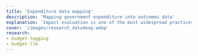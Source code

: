 ```yaml
---
title: 'Expenditure data mapping'
description: 'Mapping government expenditure into outcomes data'
explanation: 'Impact evaluation is one of the most widespread practices in quantitative social sciences. Invariably, it requires data on interventions and outcomes. Despite its generalised adoption, impact evaluation is limited to a reduced number of policy domains where data are available. Ironically, in many countries, there exist government expenditure data across thousands of policies that are not linked to relevant outcome variables. Manually mapping expenditure into indicators can be prohibitively expensive to many governments, severely limiting their ability to integrate impact evaluation in the policy cycle. This research investigates different computational approaches to alleviate the expenditure-outcome linkage problem by provideing automated mapping tools.'
cover: '/images/research_data4exp.webp'
research:
- budget-tagging
- budget-llm
---
```

